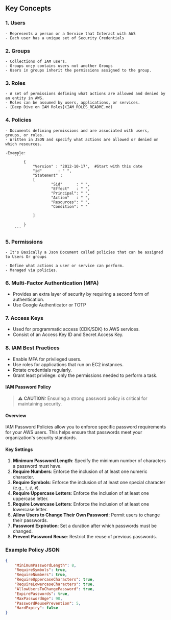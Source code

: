 
## Key Concepts

### 1. **Users**
    - Represents a person or a Service that Interact with AWS
    - Each user has a unique set of Security Credentials 


### 2. **Groups**
    - Collections of IAM users.
    - Groups on;y contains users not another Groups
    - Users in groups inherit the permissions assigned to the group.

### 3. **Roles**
    - A set of permissions defining what actions are allowed and denied by an entity in AWS.
    - Roles can be assumed by users, applications, or services.
    - [Deep Dive on IAM Roles](IAM_ROLES_README.md)

### 4. **Policies**
    - Documents defining permissions and are associated with users, groups, or roles.
    - Written in JSON and specify what actions are allowed or denied on which resources.

    -Example:
        ```
            {
                "Version" : "2012-10-17",  #Start with this date  
                "id"       : " ",
                "Statement" :  
                [
                        "Sid"      : " ",
                        "Effect"   : " ",
                        "Principal": " ",
                        "Action"   : " ",
                        "Resources": " ",
                        "Condition": " "

                ]

            }
        ```

### 5. **Permissions**
    - It's Basically a Json Document called policies that can be assigned to Users Or groups
        
    - Define what actions a user or service can perform.
    - Managed via policies.

### 6. **Multi-Factor Authentication (MFA)**
   - Provides an extra layer of security by requiring a second form of authentication.
   - Use Google Authenticator or TOTP

### 7. **Access Keys**
   - Used for programmatic access (CDK/SDK) to AWS services.
   - Consist of an Access Key ID and Secret Access Key.

### 8. **IAM Best Practices**
   - Enable MFA for privileged users.
   - Use roles for applications that run on EC2 instances.
   - Rotate credentials regularly.
   - Grant least privilege: only the permissions needed to perform a task.

#### IAM Password Policy

> ⚠️ **CAUTION:** Ensuring a strong password policy is critical for maintaining security.

#### Overview
IAM Password Policies allow you to enforce specific password requirements for your AWS users. This helps ensure that passwords meet your organization's security standards.

#### Key Settings

1. **Minimum Password Length**: Specify the minimum number of characters a password must have.
2. **Require Numbers**: Enforce the inclusion of at least one numeric character.
3. **Require Symbols**: Enforce the inclusion of at least one special character (e.g., `!`, `@`, `#`).
4. **Require Uppercase Letters**: Enforce the inclusion of at least one uppercase letter.
5. **Require Lowercase Letters**: Enforce the inclusion of at least one lowercase letter.
6. **Allow Users to Change Their Own Password**: Permit users to change their passwords.
7. **Password Expiration**: Set a duration after which passwords must be changed.
8. **Prevent Password Reuse**: Restrict the reuse of previous passwords.

### Example Policy JSON

```json
{
    "MinimumPasswordLength": 8,
    "RequireSymbols": true,
    "RequireNumbers": true,
    "RequireUppercaseCharacters": true,
    "RequireLowercaseCharacters": true,
    "AllowUsersToChangePassword": true,
    "ExpirePasswords": true,
    "MaxPasswordAge": 90,
    "PasswordReusePrevention": 5,
    "HardExpiry": false
}
```